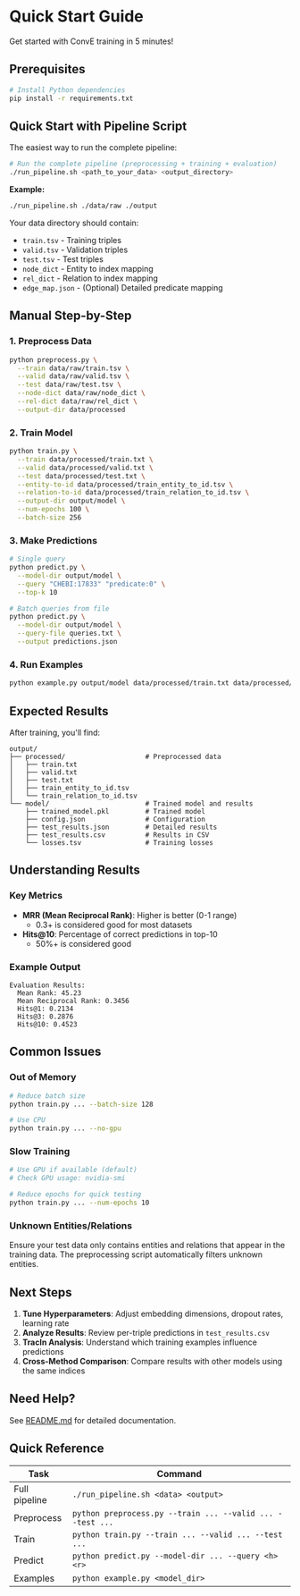 # Quick Start Guide

Get started with ConvE training in 5 minutes!

## Prerequisites

```bash
# Install Python dependencies
pip install -r requirements.txt
```

## Quick Start with Pipeline Script

The easiest way to run the complete pipeline:

```bash
# Run the complete pipeline (preprocessing + training + evaluation)
./run_pipeline.sh <path_to_your_data> <output_directory>
```

**Example:**
```bash
./run_pipeline.sh ./data/raw ./output
```

Your data directory should contain:
- `train.tsv` - Training triples
- `valid.tsv` - Validation triples
- `test.tsv` - Test triples
- `node_dict` - Entity to index mapping
- `rel_dict` - Relation to index mapping
- `edge_map.json` - (Optional) Detailed predicate mapping

## Manual Step-by-Step

### 1. Preprocess Data

```bash
python preprocess.py \
  --train data/raw/train.tsv \
  --valid data/raw/valid.tsv \
  --test data/raw/test.tsv \
  --node-dict data/raw/node_dict \
  --rel-dict data/raw/rel_dict \
  --output-dir data/processed
```

### 2. Train Model

```bash
python train.py \
  --train data/processed/train.txt \
  --valid data/processed/valid.txt \
  --test data/processed/test.txt \
  --entity-to-id data/processed/train_entity_to_id.tsv \
  --relation-to-id data/processed/train_relation_to_id.tsv \
  --output-dir output/model \
  --num-epochs 100 \
  --batch-size 256
```

### 3. Make Predictions

```bash
# Single query
python predict.py \
  --model-dir output/model \
  --query "CHEBI:17833" "predicate:0" \
  --top-k 10

# Batch queries from file
python predict.py \
  --model-dir output/model \
  --query-file queries.txt \
  --output predictions.json
```

### 4. Run Examples

```bash
python example.py output/model data/processed/train.txt data/processed/test.txt
```

## Expected Results

After training, you'll find:

```
output/
├── processed/                    # Preprocessed data
│   ├── train.txt
│   ├── valid.txt
│   ├── test.txt
│   ├── train_entity_to_id.tsv
│   └── train_relation_to_id.tsv
└── model/                        # Trained model and results
    ├── trained_model.pkl         # Trained model
    ├── config.json               # Configuration
    ├── test_results.json         # Detailed results
    ├── test_results.csv          # Results in CSV
    └── losses.tsv                # Training losses
```

## Understanding Results

### Key Metrics

- **MRR (Mean Reciprocal Rank)**: Higher is better (0-1 range)
  - 0.3+ is considered good for most datasets
- **Hits@10**: Percentage of correct predictions in top-10
  - 50%+ is considered good

### Example Output

```
Evaluation Results:
  Mean Rank: 45.23
  Mean Reciprocal Rank: 0.3456
  Hits@1: 0.2134
  Hits@3: 0.2876
  Hits@10: 0.4523
```

## Common Issues

### Out of Memory

```bash
# Reduce batch size
python train.py ... --batch-size 128

# Use CPU
python train.py ... --no-gpu
```

### Slow Training

```bash
# Use GPU if available (default)
# Check GPU usage: nvidia-smi

# Reduce epochs for quick testing
python train.py ... --num-epochs 10
```

### Unknown Entities/Relations

Ensure your test data only contains entities and relations that appear in the training data. The preprocessing script automatically filters unknown entities.

## Next Steps

1. **Tune Hyperparameters**: Adjust embedding dimensions, dropout rates, learning rate
2. **Analyze Results**: Review per-triple predictions in `test_results.csv`
3. **TracIn Analysis**: Understand which training examples influence predictions
4. **Cross-Method Comparison**: Compare results with other models using the same indices

## Need Help?

See [README.md](README.md) for detailed documentation.

## Quick Reference

| Task | Command |
|------|---------|
| Full pipeline | `./run_pipeline.sh <data> <output>` |
| Preprocess | `python preprocess.py --train ... --valid ... --test ...` |
| Train | `python train.py --train ... --valid ... --test ...` |
| Predict | `python predict.py --model-dir ... --query <h> <r>` |
| Examples | `python example.py <model_dir>` |
